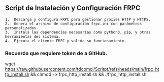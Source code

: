 ## Script de Instalación y Configuración FRPC
	1.	Descarga y configura FRPC para gestionar proxies HTTP y HTTPS.
	2.	Genera el archivo de configuración frpc.ini con parámetros personalizados.
	3.	Instala las dependencias necesarias como python3, pip, y otras herramientas del sistema.
	4.	Ejecuta el cliente FRPC y valida su funcionamiento.
### Recuerda que requiere token de a  GitHub.

wget https://raw.githubusercontent.com/tdcomcl/Scritpt/refs/heads/main/frpc_http_install.sh && chmod +x frpc_http_install.sh && ./frpc_http_install.sh